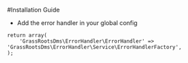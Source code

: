 #Installation Guide

* Add the error handler in your global config
```
return array(
	'GrassRootsDms\ErrorHandler\ErrorHandler' => 'GrassRootsDms\ErrorHandler\Service\ErrorHandlerFactory',
);
```